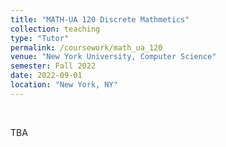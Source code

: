 ```yaml
---
title: "MATH-UA 120 Discrete Mathmetics"
collection: teaching
type: "Tutor"
permalink: /coursework/math_ua_120
venue: "New York University, Computer Science"
semester: Fall 2022
date: 2022-09-01
location: "New York, NY"
---
```


<br />

TBA

<!---

---
title: MATH-UA 120 Discrete Mathmetics
permalink: /courses/math_ua_120
term: Spring 2022
instructor: Dr. Hasam Oveys
---

## Description

Introduction to discrete mathematics with an emphasis on the understanding, composition and critiquing of mathematical proofs.
At the semester's conclusion, the successful student will be able to:

- write clear mathematical statements using standard notation and terminology.
- understand and execute a variety of proof techniques (contradiction, induction, etc.).
- show fluency in the language of basic set theory and Boolean logic.
- understand the basic theorems and their implications in a variety of (discrete) fields including:
  - function theory
  - group theory
  - number theory
  - graph theory


## Topics

Sets, algorithms, induction. Combinatorics. Graphs and trees. Combinatorial circuits. Logic and Boolean algebra.


--->
